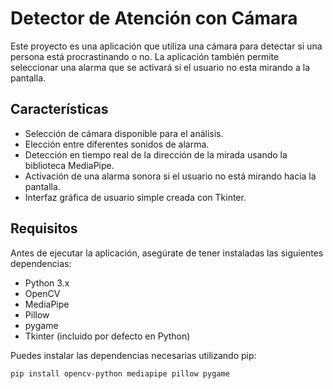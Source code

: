 # Detector de Atención con Cámara

Este proyecto es una aplicación que utiliza una cámara para detectar si una persona está procrastinando o no. La aplicación también permite seleccionar una alarma que se activará si el usuario no esta mirando a la pantalla.

## Características

- Selección de cámara disponible para el análisis.
- Elección entre diferentes sonidos de alarma.
- Detección en tiempo real de la dirección de la mirada usando la biblioteca MediaPipe.
- Activación de una alarma sonora si el usuario no está mirando hacia la pantalla.
- Interfaz gráfica de usuario simple creada con Tkinter.

## Requisitos

Antes de ejecutar la aplicación, asegúrate de tener instaladas las siguientes dependencias:

- Python 3.x
- OpenCV
- MediaPipe
- Pillow
- pygame
- Tkinter (incluido por defecto en Python)

Puedes instalar las dependencias necesarias utilizando pip:

```bash
pip install opencv-python mediapipe pillow pygame
